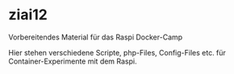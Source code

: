 # ziai12
Vorbereitendes Material für das Raspi Docker-Camp

Hier stehen verschiedene Scripte, php-Files, Config-Files etc. für Container-Experimente mit dem Raspi.

